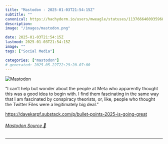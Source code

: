 ```yaml
---
title: "Mastodon - 2025-01-03T21:54:15Z"
subtitle: ""
canonical: https://hachyderm.io/users/mweagle/statuses/113766646093596868
description:
image: "/images/mastodon.png"

date: 2025-01-03T21:54:15Z
lastmod: 2025-01-03T21:54:15Z
image: ""
tags: ["Social Media"]

categories: ["mastodon"]
# generated: 2025-05-22T22:29:20-07:00
---
```

![Mastodon](/images/mastodon.png)

<p>&quot;I can’t help but wonder about the people at Meta who apparently thought this was a good idea to begin with. I find them fascinating in the same way that I am fascinated by conspiracy theorists, or, like, people who thought the Twitter Files were a legitimately big deal.”</p><p><a href="https://davekarpf.substack.com/p/bullet-points-2025-is-going-great" target="_blank" rel="nofollow noopener noreferrer" translate="no"><span class="invisible">https://</span><span class="ellipsis">davekarpf.substack.com/p/bulle</span><span class="invisible">t-points-2025-is-going-great</span></a></p>


###### [Mastodon Source 🐘](https://hachyderm.io/@mweagle/113766646093596868)

___
